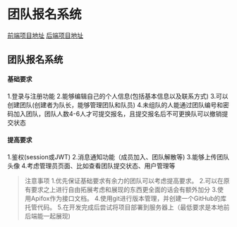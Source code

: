 # 团队报名系统

[前端项目地址](https://github.com/HerveyB3B4/TeamRegistrationSystem-Front)
[后端项目地址](https://github.com/HerveyB3B4/TeamRegistrationSystem-Front)

## 团队报名系统
#### 基础要求
1.登录与注册功能
2.能够编辑自己的个人信息(包括基本信息以及联系方式)
3.可以创建团队(创建者为队长，能够管理团队和队员)
4.未组队的人能通过团队编号和密码加入团队，团队人数4-6人才可提交报名，且提交报名后不可更换队可以撤销提交状态

#### 提高要求
1.鉴权(session或JWT)
2.消息通知功能（成员加入、团队解散等)
3.能够上传团队头像
4.考虑管理员页面、比如查看团队提交状态、用户管理等

> 注意事项
1.优先保证基础要求有余力的团队可以考虑提高要求。
2.可以在原有要求之上进行自由拓展考虑和展现的东西更全面的话会有额外加分
3.使用Apifox作为接口文档。
4.使用git进行版本管理，并创建一个GitHub的库托管代码。
5.在开发完成后尝试将项目部署到服务器上（最低要求是本地前后端能一起展现)